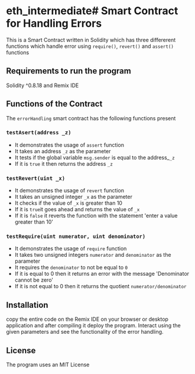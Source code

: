 # eth_intermediate# Smart Contract for Handling Errors
This is a Smart Contract written in Solidity which has three differerent functions which handle error using 
`require()`, `revert()` and `assert()` functions

## Requirements to run the program 
Solidity ^0.8.18 and Remix IDE

## Functions of the Contract
The `errorHandling` smart contract has the following functions present

### `testAsert(address _z)`
* It demonstrates the usage of `assert` function
* It takes an address `_z` as the parameter
* It tests if the global variable `msg.sender` is equal to the address_`_z`
* If it is `true` it then returns the address `_z`

### `testRevert(uint _x)`
* It demonstrates the usage of `revert` function
* It takes an unsigned integer `_x` as the parameter
* It checks if the value of `_x` is greater than 10
* If it is `true`it goes ahead and returns the value of `_x`
* If it is `false` it reverts the function with the statement 'enter a value greater than 10'

### `testRequire(uint numerator, uint denominator)`
* It demonstrates the usage of `require` function
* It takes two unsigned integers `numerator` and `denominator` as the parameter
* It requires the `denominator` to not be equal to `0`
* If it is equal to 0 then it returns an error with the message 'Denominator cannot be zero'
* If it is not equal to 0 then it returns the quotient `numerator/denominator`

## Installation 
copy the entire code on the Remix IDE on your browser or desktop application and after compiling it deploy the program.
Interact using the given parameters and see the functionality of the error handling.

## License
The program uses an MIT License

